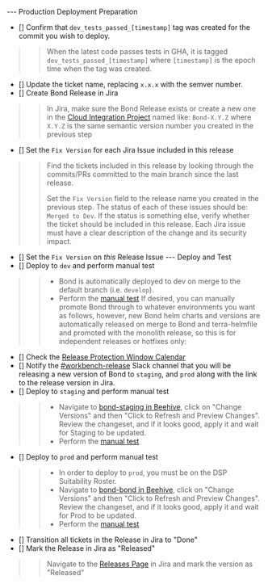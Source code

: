 --- Production Deployment Preparation
* [] Confirm that `dev_tests_passed_[timestamp]` tag was created for the commit you wish to deploy.
>> When the latest code passes tests in GHA, it is tagged `dev_tests_passed_[timestamp]` where `[timestamp]` is the epoch time when the tag was created.
* [] Update the ticket name, replacing `x.x.x` with the semver number.
* [] Create Bond Release in Jira
>> In Jira, make sure the Bond Release exists or create a new one in the [Cloud Integration Project](https://broadworkbench.atlassian.net/projects/CA?selectedItem=com.atlassian.jira.jira-projects-plugin%3Arelease-page) named like: `Bond-X.Y.Z` where `X.Y.Z` is the same semantic version number you created in the previous step
* [] Set the `Fix Version` for each Jira Issue included in this release
>> Find the tickets included in this release by looking through the commits/PRs committed to the main branch since the last release.
>> 
>> Set the `Fix Version` field to the release name you created in the previous step.  The status of each of these issues should be: `Merged to Dev`.  If the status is something else, verify whether the ticket should be included in this release. Each Jira issue must have a clear description of the change and its security impact.
* [] Set the `Fix Version` on _this_ Release Issue 
--- Deploy and Test
* [] Deploy to `dev` and perform manual test
>> * Bond is automatically deployed to dev on merge to the default branch (i.e. `develop`).
>> * Perform the [manual test](https://docs.google.com/document/d/1-SXw-tgt1tb3FEuNCGHWIZJ304POmfz5ragpphlq2Ng/edit?ts=5e964fbe#)
If desired, you can manually promote Bond through to whatever environments you want as follows, however, new Bond helm charts and versions are automatically released on merge to Bond and terra-helmfile and promoted with the monolith release, so this is for independent releases or hotfixes only:
* [] Check the [Release Protection Window Calendar](https://calendar.google.com/calendar/u/0?cid=YnJvYWRpbnN0aXR1dGUub3JnX2ZrMGMxb2E0Ym5rY21rOXEyajY5ZWdtMjljQGdyb3VwLmNhbGVuZGFyLmdvb2dsZS5jb20)
* [] Notify the [#workbench-release](https://broadinstitute.slack.com/archives/C6DTFUCDD) Slack channel that you will be releasing a new version of Bond to `staging`, and `prod` along with the link to the release version in Jira.
* [] Deploy to `staging` and perform manual test
>> * Navigate to [bond-staging in Beehive](https://beehive.dsp-devops.broadinstitute.org/environments/staging/chart-releases/bond), click on "Change Versions" and then "Click to Refresh and Preview Changes". Review the changeset, and if it looks good, apply it and wait for Staging to be updated.
>> * Perform the [manual test](https://docs.google.com/document/d/1-SXw-tgt1tb3FEuNCGHWIZJ304POmfz5ragpphlq2Ng/edit?ts=5e964fbe#)
* [] Deploy to `prod` and perform manual test
>> * In order to deploy to `prod`, you must be on the DSP Suitability Roster.
>> * Navigate to [bond-bond in Beehive](https://beehive.dsp-devops.broadinstitute.org/environments/prod/chart-releases/bond), click on "Change Versions" and then "Click to Refresh and Preview Changes". Review the changeset, and if it looks good, apply it and wait for Prod to be updated.
>> * Perform the [manual test](https://docs.google.com/document/d/1-SXw-tgt1tb3FEuNCGHWIZJ304POmfz5ragpphlq2Ng/edit?ts=5e964fbe#)
* [] Transition all tickets in the Release in Jira to "Done"
* [] Mark the Release in Jira as "Released"
>> Navigate to the [Releases Page](https://broadworkbench.atlassian.net/projects/CA?selectedItem=com.atlassian.jira.jira-projects-plugin%3Arelease-page) in Jira and mark the version as "Released"
